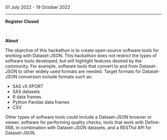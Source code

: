 01 July 2022 - 19 October 2022

---

**Register Closed**

<br/>

**About**

The objective of this hackathon is to create open-source software tools for working with Dataset-JSON. This hackathon does not restrict the types of software tools developed, but will highlight features desired by the community. For example, software tools that convert to and from Dataset-JSON to other widely used formats are needed. Target formats for Dataset-JSON conversion include formats such as:

- SAS v5 XPORT
- SAS datasets
- R data frames
- Python Pandas data frames
- CSV

Other types of software tools could include a Dataset-JSON browser or viewer, software for performing quality checks, tools that work with Define-XML in combination with Dataset-JSON datasets, and a RESTful API for Dataset-JSON.
